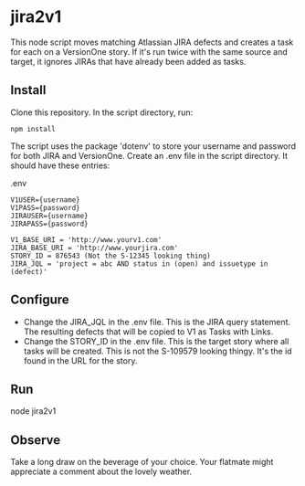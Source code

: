 # jira2v1

This node script moves matching Atlassian JIRA defects and creates a task for each on a VersionOne story. If it's run twice with the same source and target, it ignores JIRAs that have already been added as tasks.

## Install

Clone this repository. In the script directory, run: 

`npm install`

The script uses the package 'dotenv' to store your username and password for both JIRA and VersionOne. Create an .env file in the script directory. It should have these entries: 

.env
````
V1USER={username}
V1PASS={password}
JIRAUSER={username}
JIRAPASS={password}

V1_BASE_URI = 'http://www.yourv1.com'
JIRA_BASE_URI = 'http://www.yourjira.com'
STORY_ID = 876543 (Not the S-12345 looking thing)
JIRA_JQL = 'project = abc AND status in (open) and issuetype in (defect)'
````

## Configure

* Change the JIRA_JQL in the .env file. This is the JIRA query statement. The resulting defects that will be copied to V1 as Tasks with Links. 
* Change the STORY_ID in the .env file. This is the target story where all tasks will be created. This is not the S-109579 looking thingy. It's the id found in the URL for the story.


## Run 

node jira2v1

## Observe 

Take a long draw on the beverage of your choice. Your flatmate might appreciate a comment about the lovely weather.
